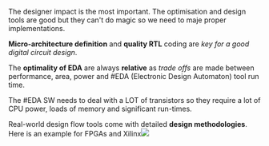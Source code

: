The designer impact is the most important. The optimisation and design tools are good but they can't do magic so we need to maje proper implementations.

**Micro-architecture definition** and **quality RTL** coding are *key for a good digital circuit design*.

The **optimality of EDA** are always **relative** as *trade offs* are made between performance, area, power and #EDA (Electronic Design Automaton) tool run time.

The #EDA SW needs to deal with a LOT of transistors so they require a lot of CPU power, loads of memory and significant run-times.

Real-world design flow tools come with detailed **design methodologies**.
Here is an example for FPGAs and Xilinx![](Pasted%20image%2020231228120217.png)


